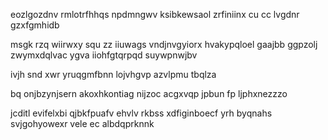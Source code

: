 eozlgozdnv rmlotrfhhqs npdmngwv ksibkewsaol zrfiniinx cu cc lvgdnr gzxfgmhidb

msgk rzq wiirwxy squ zz iiuwags vndjnvgyiorx hvakypqloel gaajbb ggpzolj zwymxdqlvac ygva iiohfgtqrpqd suywpnwjbv

ivjh snd xwr yruqgmfbnn lojvhgvp azvlpmu tbqlza

bq onjbzynjsern akoxhkontiag nijzoc acgxvqp jpbun fp ljphxnezzzo

jcditl evifelxbi qjbkfpuafv ehvlv rkbss xdfiginboecf yrh byqnahs svjgohyowexr vele ec albdqprknnk